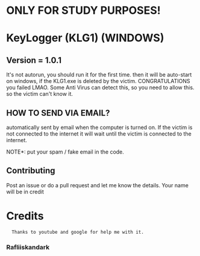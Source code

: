 # ONLY FOR STUDY PURPOSES! 


# KeyLogger (KLG1) (WINDOWS)

## Version = 1.0.1 

It's not autorun, you should run it for the first time. then it will be auto-start on windows, if the KLG1.exe is deleted by the victim. CONGRATULATIONS you failed LMAO.
Some Anti Virus can detect this, so you need to allow this. so the victim can't know it.


## HOW TO SEND VIA EMAIL?
automatically sent by email when the computer is turned on. If the victim is not connected to the internet it will wait until the victim is connected to the internet.

NOTE*: put your spam / fake email  in the code.

## Contributing
Post an issue or do a pull request and let me know the details. Your name will be in credit

# Credits
      Thanks to youtube and google for help me with it.

### Rafliiskandark
